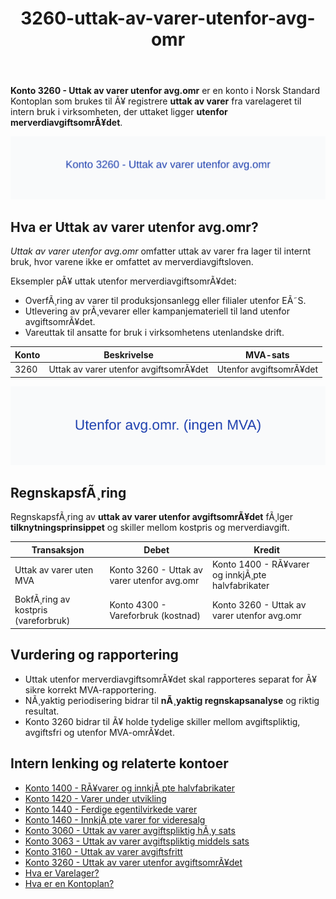 ﻿---
title: "3260-uttak-av-varer-utenfor-avg-omr"
meta_title: "3260-uttak-av-varer-utenfor-avg-omr"
meta_description: "**Konto 3260 - Uttak av varer utenfor avg.omr** er en konto i Norsk Standard Kontoplan som brukes til Ã¥ registrere **uttak av varer** fra varelageret til inter..."
slug: 3260-uttak-av-varer-utenfor-avg-omr
type: blog
layout: pages/single
---

**Konto 3260 - Uttak av varer utenfor avg.omr** er en konto i Norsk Standard Kontoplan som brukes til Ã¥ registrere **uttak av varer** fra varelageret til intern bruk i virksomheten, der uttaket ligger **utenfor merverdiavgiftsomrÃ¥det**.

![Illustrasjon av Konto 3260 - Uttak av varer utenfor avg.omr](3260-uttak-av-varer-utenfor-avg-omr-image.svg)

## Hva er Uttak av varer utenfor avg.omr?

*Uttak av varer utenfor avg.omr* omfatter uttak av varer fra lager til internt bruk, hvor varene ikke er omfattet av merverdiavgiftsloven.

Eksempler pÃ¥ uttak utenfor merverdiavgiftsomrÃ¥det:
* OverfÃ¸ring av varer til produksjonsanlegg eller filialer utenfor EÃ˜S.
* Utlevering av prÃ¸vevarer eller kampanjemateriell til land utenfor avgiftsomrÃ¥det.
* Vareuttak til ansatte for bruk i virksomhetens utenlandske drift.

| Konto | Beskrivelse                             | MVA-sats               |
|-------|-----------------------------------------|------------------------|
| 3260  | Uttak av varer utenfor avgiftsomrÃ¥det | Utenfor avgiftsomrÃ¥det |

![Utenfor avg.omr. (ingen MVA)](3260-mva-utenfor-avg-omr.svg)

## RegnskapsfÃ¸ring

RegnskapsfÃ¸ring av **uttak av varer utenfor avgiftsomrÃ¥det** fÃ¸lger **tilknytningsprinsippet** og skiller mellom kostpris og merverdiavgift.

| Transaksjon                        | Debet                                       | Kredit                                 |
|------------------------------------|---------------------------------------------|----------------------------------------|
| Uttak av varer uten MVA            | Konto 3260 - Uttak av varer utenfor avg.omr | Konto 1400 - RÃ¥varer og innkjÃ¸pte halvfabrikater |
| BokfÃ¸ring av kostpris (vareforbruk) | Konto 4300 - Vareforbruk (kostnad)          | Konto 3260 - Uttak av varer utenfor avg.omr |

## Vurdering og rapportering

* Uttak utenfor merverdiavgiftsomrÃ¥det skal rapporteres separat for Ã¥ sikre korrekt MVA-rapportering.
* NÃ¸yaktig periodisering bidrar til **nÃ¸yaktig regnskapsanalyse** og riktig resultat.
* Konto 3260 bidrar til Ã¥ holde tydelige skiller mellom avgiftspliktig, avgiftsfri og utenfor MVA-omrÃ¥det.

## Intern lenking og relaterte kontoer

* [Konto 1400 - RÃ¥varer og innkjÃ¸pte halvfabrikater](/blogs/kontoplan/1400-raavarer-og-innkjopte-halvfabrikater "Konto 1400 - RÃ¥varer og innkjÃ¸pte halvfabrikater")
* [Konto 1420 - Varer under utvikling](/blogs/kontoplan/1420-varer-under-utvikling "Konto 1420 - Varer under utvikling")
* [Konto 1440 - Ferdige egentilvirkede varer](/blogs/kontoplan/1440-ferdige-egentilvirkede-varer "Konto 1440 - Ferdige egentilvirkede varer")
* [Konto 1460 - InnkjÃ¸pte varer for videresalg](/blogs/kontoplan/1460-innkjopte-varer-for-videresalg "Konto 1460 - InnkjÃ¸pte varer for videresalg")
* [Konto 3060 - Uttak av varer avgiftspliktig hÃ¸y sats](/blogs/kontoplan/3060-uttak-av-varer-avgiftspliktig-hoy-sats "Konto 3060 - Uttak av varer avgiftspliktig hÃ¸y sats")
* [Konto 3063 - Uttak av varer avgiftspliktig middels sats](/blogs/kontoplan/3063-uttak-av-varer-avgiftspliktig-middels-sats "Konto 3063 - Uttak av varer avgiftspliktig middels sats")
* [Konto 3160 - Uttak av varer avgiftsfritt](/blogs/kontoplan/3160-uttak-av-varer-avgiftsfritt "Konto 3160 - Uttak av varer avgiftsfritt")
* [Konto 3260 - Uttak av varer utenfor avgiftsomrÃ¥det](/blogs/kontoplan/3260-uttak-av-varer-utenfor-avg-omr "Konto 3260 - Uttak av varer utenfor avgiftsomrÃ¥det")
* [Hva er Varelager?](/blogs/regnskap/hva-er-varelager "Hva er Varelager? Komplett Guide til LagerfÃ¸ring og Verdivurdering")
* [Hva er en Kontoplan?](/blogs/regnskap/hva-er-kontoplan "Hva er en Kontoplan? Komplett Guide til Kontoplaner i Norsk Regnskap")
